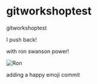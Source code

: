 # gitworkshoptest
gitworkshoptest

I push back!

with ron swanson power!


![Ron](https://media.giphy.com/media/37oV3dDCG5ZcI/giphy.gif)

adding a happy emoji commit